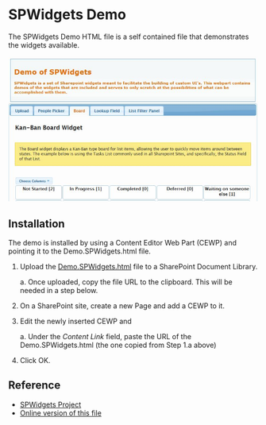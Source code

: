 SPWidgets Demo
==============

The SPWidgets Demo HTML file is a self contained file that demonstrates the widgets available. 

![SPWidgets Demos](../documentation/web/spwidgets.demos.jpg)


Installation
------------

The demo is installed by using a Content Editor Web Part (CEWP) and pointing it to the Demo.SPWidgets.html file.

1.  Upload the [Demo.SPWidgets.html][demoFile] file to a SharePoint Document Library. 

    a.  Once uploaded, copy the file URL to the clipboard. This will be needed in a step below.
    
2.  On a SharePoint site, create a new Page and add a CEWP to it.
3.  Edit the newly inserted CEWP and

    a.   Under the _Content Link_ field, paste the URL of the Demo.SPWidgets.html (the one copied from Step 1.a above)
    
4.  Click OK. 


Reference
---------

-   [SPWidgets Project](http://purtuga.github.io/SPWidgets/)
-   [Online version of this file](https://github.com/purtuga/SPWidgets/tree/master/demo/demo.about.md)



[demoFile]: https://raw.github.com/purtuga/SPWidgets/master/demo/Demo.SPWidgets.html "Demo.SPWidgets.html"
